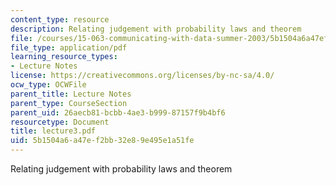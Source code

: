 ```yaml
---
content_type: resource
description: Relating judgement with probability laws and theorem
file: /courses/15-063-communicating-with-data-summer-2003/5b1504a6a47ef2bb32e89e495e1a51fe_lecture3.pdf
file_type: application/pdf
learning_resource_types:
- Lecture Notes
license: https://creativecommons.org/licenses/by-nc-sa/4.0/
ocw_type: OCWFile
parent_title: Lecture Notes
parent_type: CourseSection
parent_uid: 26aecb81-bcbb-4ae3-b999-87157f9b4bf6
resourcetype: Document
title: lecture3.pdf
uid: 5b1504a6-a47e-f2bb-32e8-9e495e1a51fe
---
```

Relating judgement with probability laws and theorem